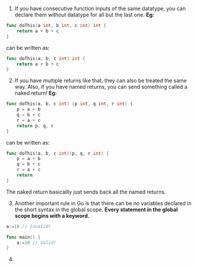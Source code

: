 1. If you have consecutive function inputs of the same datatype, you can declare them without datatype for all but the last one.
**Eg:**
```go
func doThis(a int, b int, c int) int {
	return a + b + c
}
```
can be written as:
```go
func doThis(a, b, c int) int {
	return a + b + c
}
```

2. If you have multiple returns like that, they can also be treated the same way. Also, if you have named returns, you can send something called a naked return!
**Eg:**
```go
func doThis(a, b, c int) (p int, q int, r int) {
	p = a + b
	q = b + c
	r = a + c
	return p, q, r
}
```
can be written as:
```go
func doThis(a, b, c int)(p, q, r int) {
	p = a + b
	q = b + c
	r = a + c
	return
}
```
The naked return basicallly just sends back all the named returns.

3. Another important rule in Go is that there can be no variables declared in the short syntax in the global scope. **Every statement in the global scope begins with a keyword.**
```go
a:=10 // Invalid!

func main() {
	a:=10 // Valid!
}
```

4. 